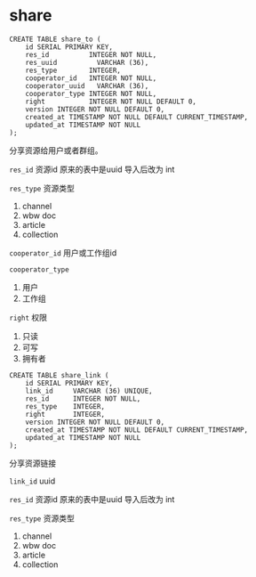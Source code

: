 # share

```table
CREATE TABLE share_to (
    id SERIAL PRIMARY KEY,
    res_id          INTEGER NOT NULL,
    res_uuid          VARCHAR (36),
    res_type        INTEGER,
    cooperator_id   INTEGER NOT NULL,
    cooperator_uuid   VARCHAR (36),
    cooperator_type INTEGER NOT NULL,
    right           INTEGER NOT NULL DEFAULT 0,
    version INTEGER NOT NULL DEFAULT 0,
    created_at TIMESTAMP NOT NULL DEFAULT CURRENT_TIMESTAMP,
    updated_at TIMESTAMP NOT NULL
);
```
分享资源给用户或者群组。

`res_id` 资源id 原来的表中是uuid 导入后改为 int

`res_type` 资源类型 
1. channel
2. wbw doc
3. article
4. collection
   
`cooperator_id` 用户或工作组id

`cooperator_type` 
1. 用户
2. 工作组

`right` 权限
1. 只读
2. 可写
3. 拥有者




```table
CREATE TABLE share_link (
    id SERIAL PRIMARY KEY,
    link_id     VARCHAR (36) UNIQUE,
    res_id      INTEGER NOT NULL,
    res_type    INTEGER,
    right       INTEGER,
    version INTEGER NOT NULL DEFAULT 0,
    created_at TIMESTAMP NOT NULL DEFAULT CURRENT_TIMESTAMP,
    updated_at TIMESTAMP NOT NULL
);
```

分享资源链接

`link_id` uuid

`res_id` 资源id 原来的表中是uuid 导入后改为 int

`res_type` 资源类型 
1. channel
2. wbw doc
3. article
4. collection
